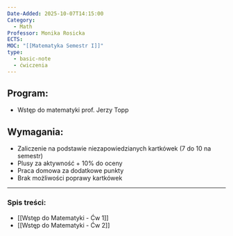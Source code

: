 ```yaml
---
Date-Added: 2025-10-07T14:15:00
Category:
  - Math
Professor: Monika Rosicka
ECTS:
MOC: "[[Matematyka Semestr I]]"
type:
  - basic-note
  - ćwiczenia
---
```


## Program:
 - Wstęp do matematyki prof. Jerzy Topp
## Wymagania:
- Zaliczenie na podstawie niezapowiedzianych kartkówek (7 do 10 na semestr)
- Plusy za aktywność + 10% do oceny
- Praca domowa za dodatkowe punkty
- Brak możliwości poprawy kartkówek
 - - -
### Spis treści:
- [[Wstęp do Matematyki - Ćw 1]]
- [[Wstęp do Matematyki - Ćw 2]]
